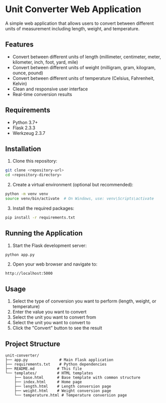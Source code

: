 # Unit Converter Web Application

A simple web application that allows users to convert between different units of measurement including length, weight, and temperature.

## Features

- Convert between different units of length (millimeter, centimeter, meter, kilometer, inch, foot, yard, mile)
- Convert between different units of weight (milligram, gram, kilogram, ounce, pound)
- Convert between different units of temperature (Celsius, Fahrenheit, Kelvin)
- Clean and responsive user interface
- Real-time conversion results

## Requirements

- Python 3.7+
- Flask 2.3.3
- Werkzeug 2.3.7

## Installation

1. Clone this repository:
```bash
git clone <repository-url>
cd <repository-directory>
```

2. Create a virtual environment (optional but recommended):
```bash
python -m venv venv
source venv/bin/activate  # On Windows, use: venv\Scripts\activate
```

3. Install the required packages:
```bash
pip install -r requirements.txt
```

## Running the Application

1. Start the Flask development server:
```bash
python app.py
```

2. Open your web browser and navigate to:
```
http://localhost:5000
```

## Usage

1. Select the type of conversion you want to perform (length, weight, or temperature)
2. Enter the value you want to convert
3. Select the unit you want to convert from
4. Select the unit you want to convert to
5. Click the "Convert" button to see the result

## Project Structure

```
unit-converter/
├── app.py              # Main Flask application
├── requirements.txt    # Python dependencies
├── README.md          # This file
└── templates/         # HTML templates
    ├── base.html      # Base template with common structure
    ├── index.html     # Home page
    ├── length.html    # Length conversion page
    ├── weight.html    # Weight conversion page
    └── temperature.html # Temperature conversion page
``` 